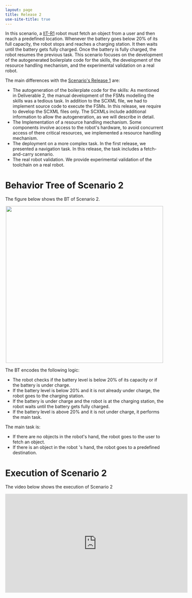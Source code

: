 ```yaml
---
layout: page
title: Release 2
use-site-title: true
---
```



In this scenario, a [IIT-R1](https://opentalk.iit.it/en/r1-is-born-the-first-robot-by-iit-specifically-designed-for-applications-in-domestic-and-professional-environments/) robot must fetch an object from a user and then reach a predefined location. Whenever the battery goes below $20$\% of its full capacity, the robot stops and reaches a charging station. It then waits until the battery gets fully charged. Once the battery is fully charged, the robot resumes the previous task.
This scenario focuses on the development of the autogenerated boilerplate code for the skills, the development of the resource handling mechanism, and the experimental validation on a real robot.

The main differences with the [Scenario's Release 1](release1) are:


- The autogeneration of the boilerplate code for the skills: As mentioned in Deliverable 2, the manual development of the FSMs modelling the skills was a tedious task. In addition to the SCXML file, we had to implement source code to execute the FSMs. In this release, we require to develop the SCXML files only. The SCXMLs include additional information to allow the autogeneration, as we will describe in detail.  
- The Implementation of a resource handling mechanism. Some components involve access to the robot's hardware, to avoid concurrent access of there critical resources, we implemented a resource handling mechanism.
- The deployment on a more complex task. In the first release, we presented a navigation task. In this release, the task includes a fetch-and-carry scenario.
- The real robot validation. We provide experimental validation of the toolchain on a real robot.

# Behavior Tree of Scenario 2


The figure below shows the BT of Scenario 2.

<p align="center">
<img src="https://user-images.githubusercontent.com/8132627/99838997-4fc88080-2b6a-11eb-9d60-6cb3e4da68fa.png" width="500">
</p>



The BT encodes the following logic:

- The robot checks if the battery level is below $20$\% of its capacity or if the battery is under charge.
- If the battery level is below $20$\% and it is not already under charge, the robot goes to the charging station.
- If the battery is under charge and the robot is at the charging station, the robot waits until the battery gets fully charged.
- If the battery level is above $20$\% and it is not under charge, it performs the main task.

The main task is:
 - If there are no objects in the robot's hand, the robot goes to the user to fetch an object.
 - If there is an object in the robot 's hand, the robot goes to a predefined destination.

# Execution of Scenario 2

 The video below shows the execution of Scenario 2

 <iframe width="580" height="315" src="https://youtu.be/yIBwSQ8pLmo" frameborder="0" allowfullscreen></iframe>
